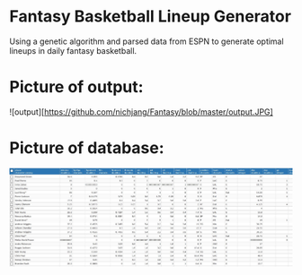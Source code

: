 # Fantasy Basketball Lineup Generator

Using a genetic algorithm and parsed data from ESPN to generate optimal lineups in daily fantasy basketball.

# Picture of output:
![output][https://github.com/nichjang/Fantasy/blob/master/output.JPG]

# Picture of database:
![db image](https://github.com/nichjang/Fantasy/blob/master/db.JPG)
